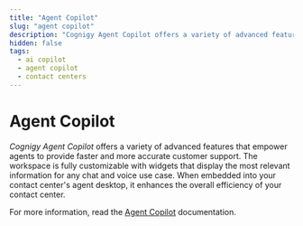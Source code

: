 ```yaml
---
title: "Agent Copilot"
slug: "agent copilot"
description: "Cognigy Agent Copilot offers a variety of advanced features that empower agents to provide faster and more accurate customer support."
hidden: false
tags:
  - ai copilot
  - agent copilot
  - contact centers
---
```


# Agent Copilot

_Cognigy Agent Copilot_ offers a variety of advanced features that empower agents to provide faster and more accurate customer support. The workspace is fully customizable with widgets that display the most relevant information for any chat and voice use case. When embedded into your contact center's agent desktop, it enhances the overall efficiency of your contact center.

For more information, read the [Agent Copilot](../../ai-copilot/overview.md) documentation.